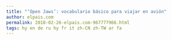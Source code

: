 ```yaml
---
title: "‘Open Jaws’: vocabulario básico para viajar en avión"
author: elpais.com
permalink: 2018-02-26-elpais.com-967777966.html
tags: hy en de ru hy fr it zh-CN zh-TW ar fa
---
```



